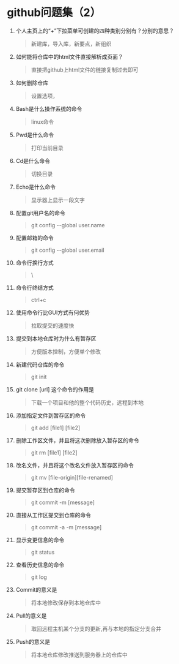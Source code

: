 # github问题集（2）
1. 个人主页上的“+”下拉菜单可创建的四种类别分别有？分别的意思？
	> 新建库，导入库，新要点，新组织
2. 如何能将仓库中的html文件直接解析成页面？
	> 直接把github上html文件的链接复制过去即可
3. 如何删除仓库
	> 设置选项，
4. Bash是什么操作系统的命令
	> linux命令
5. Pwd是什么命令
	> 打印当前目录
6. Cd是什么命令
	> 切换目录
7. Echo是什么命令
	> 显示器上显示一段文字
8. 配置git用户名的命令
	> git config --global user.name
9. 配置邮箱的命令
	> git config --global user.email
10. 命令行换行方式
	> \
11. 命令行终结方式
	> ctrl+c
12. 使用命令行比GUI方式有何优势
	> 拉取提交的速度快
13. 提交到本地仓库时为什么有暂存区
	> 方便版本控制，方便单个修改
14. 新建代码仓库的命令
	> git init
15. git clone [url] 这个命令的作用是
	> 下载一个项目和他的整个代码历史，远程到本地
16. 添加指定文件到暂存区的命令
	> git add [file1] [file2]
17. 删除工作区文件，并且将这次删除放入暂存区的命令
	> git rm [file1] [file2]
18. 改名文件，并且将这个改名文件放入暂存区的命令
	> git mv [file-origin][file-renamed]
19. 提交暂存区到仓库的命令
	> git commit -m [message]
20. 直接从工作区提交到仓库的命令
	> git commit -a -m [message]
21. 显示变更信息的命令
	> git status
22. 查看历史信息的命令
	> git log
23. Commit的意义是
	> 将本地修改保存到本地仓库中
24. Pull的意义是
	> 取回远程主机某个分支的更新,再与本地的指定分支合并
25. Push的意义是
	> 将本地仓库修改推送到服务器上的仓库中
